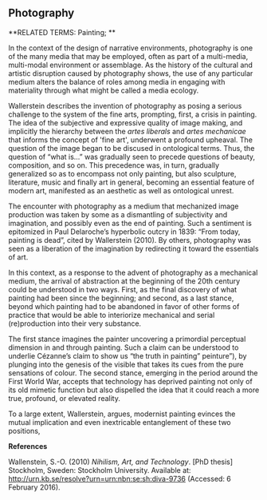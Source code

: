 ## Photography

**RELATED TERMS: Painting; **

In the context of the design of narrative environments, photography is one of the many media that may be employed, often as part of a multi-media, multi-modal environment or assemblage. As the history of the cultural and artistic disruption caused by photography shows, the use of any particular medium alters the balance of roles among media in engaging with materiality through what might be called a media ecology.

Wallerstein describes the invention of photography as posing a serious challenge to the system of the fine arts, prompting, first, a crisis in painting. The idea of the subjective and expressive quality of image making, and implicitly the hierarchy between the _artes liberals_ and _artes mechanicae_ that informs the concept of 'fine art', underwent a profound upheaval. The question of the image began to be discused in ontological terms. Thus, the question of “what is…” was gradually seen to precede questions of beauty, composition, and so on. This precedence was, in turn, gradually generalized so as to encompass not only painting, but also sculpture, literature, music and finally art in general, becoming an essential feature of modern art, manifested as an aesthetic as well as ontological unrest.

The encounter with photography as a medium that mechanized image production was taken by some as a dismantling of subjectivity and imagination, and possibly even as the end of painting. Such a sentiment is epitomized in Paul Delaroche’s hyperbolic outcry in 1839: “From today, painting is dead”, cited by Wallerstein (2010). By others, photography was seen as a liberation of the imagination by redirecting it toward the essentials of art. 

In this context, as a response to the advent of photography as a mechanical medium, the arrival of abstraction at the beginning of the 20th century could be understood in two ways. First, as the final discovery of what painting had been since the beginning; and second, as a last stance, beyond which painting had to be abandoned in favor of other forms of practice that would be able to interiorize mechanical and serial (re)production into their very substance. 

The first stance imagines the painter uncovering a primordial perceptual dimension in and through painting. Such a claim can be understood to underlie Cézanne’s claim to show us “the truth in painting” peinture”), by plunging into the genesis of the visible that takes its cues from the pure sensations of colour. The second stance, emerging in the period around the First World War, accepts that technology has deprived painting not only of its old mimetic function but also dispelled the idea that it could reach a more true, profound, or elevated reality. 

To a large extent, Wallerstein, argues, modernist painting evinces the mutual implication and even inextricable entanglement of these two positions,

**References**

Wallenstein, S.-O. (2010) _Nihilism, Art, and Technology_. [PhD thesis] Stockholm, Sweden: Stockholm University. Available at: http://urn.kb.se/resolve?urn=urn:nbn:se:sh:diva-9736 (Accessed: 6 February 2016).
